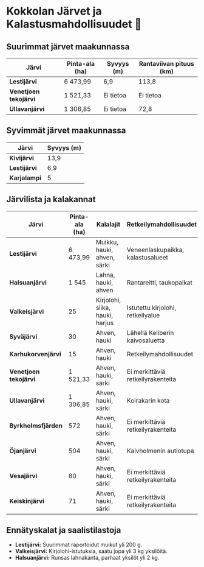 # Kokkolan Järvet ja Kalastusmahdollisuudet 🎣


##  Suurimmat järvet maakunnassa
| **Järvi** | **Pinta-ala (ha)** | **Syvyys (m)** | **Rantaviivan pituus (km)** |
|---|---|---|---|
| **Lestijärvi** | 6 473,99 | 6,9 | 113,8 |
| **Venetjoen tekojärvi** | 1 521,33 | Ei tietoa | Ei tietoa |
| **Ullavanjärvi** | 1 306,85 | Ei tietoa | 72,8 |

##  Syvimmät järvet maakunnassa
| **Järvi** | **Syvyys (m)** |
|---|---|
| **Kivijärvi** | 13,9 |
| **Lestijärvi** | 6,9 |
| **Karjalampi** | 5 |

##  Järvilista ja kalakannat
| **Järvi** | **Pinta-ala (ha)** | **Kalalajit** | **Retkeilymahdollisuudet** |
|---|---|---|---|
| **Lestijärvi** | 6 473,99 | Muikku, hauki, ahven, särki | Veneenlaskupaikka, kalastusalueet |
| **Halsuanjärvi** | 1 545 | Lahna, hauki, ahven | Rantareitti, taukopaikat |
| **Valkeisjärvi** | 25 | Kirjolohi, siika, hauki, harjus | Istutettu kirjolohi, retkeilyalue |
| **Syväjärvi** | 30 | Ahven, hauki | Lähellä Keliberin kaivosaluetta |
| **Karhukorvenjärvi** | 15 | Ahven, hauki | Retkeilymahdollisuudet |
| **Venetjoen tekojärvi** | 1 521,33 | Ahven, hauki, särki | Ei merkittäviä retkeilyrakenteita |
| **Ullavanjärvi** | 1 306,85 | Ahven, hauki, särki | Koirakarin kota |
| **Byrkholmsfjärden** | 572 | Ahven, hauki, särki | Ei merkittäviä retkeilyrakenteita |
| **Öjanjärvi** | 504 | Ahven, hauki, särki | Kalvholmenin autiotupa |
| **Vesajärvi** | 80 | Ahven, hauki, särki | Ei merkittäviä retkeilyrakenteita |
| **Keiskinjärvi** | 71 | Ahven, hauki, särki | Ei merkittäviä retkeilyrakenteita |

##  Ennätyskalat ja saalistilastoja
- **Lestijärvi:** Suurimmat raportoidut muikut yli 200 g.
- **Valkeisjärvi:** Kirjolohi-istutuksia, saatu jopa yli 3 kg yksilöitä.
- **Halsuanjärvi:** Runsas lahnakanta, parhaat yksilöt yli 2 kg.












